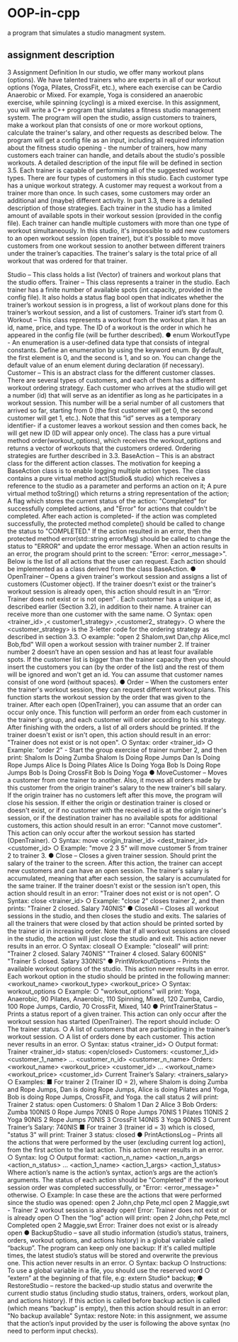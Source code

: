 # OOP-in-cpp
a program that simulates a studio managment system.
## assignment description
3 Assignment Definition
In our studio, we offer many workout plans (options). We have talented trainers who are experts in all
of our workout options (Yoga, Pilates, CrossFit, etc.), where each exercise can be Cardio Anaerobic
or Mixed. For example, Yoga is considered an anaerobic exercise, while spinning (cycling) is a mixed
exercise.
In this assignment, you will write a C++ program that
simulates a fitness studio management system. The
program will open the studio, assign customers to trainers,
make a workout plan that consists of one or more workout
options, calculate the trainer's salary, and other requests as
described below.
The program will get a config file as an input, including all
required information about the fitness studio opening - the
number of trainers, how many customers each trainer can
handle, and details about the studio's possible workouts. A
detailed description of the input file will be defined in section
3.5.
Each trainer is capable of performing all of the suggested workout types. There are four types of
customers in this studio. Each customer type has a unique workout strategy. A customer may request
a workout from a trainer more than once. In such cases, some customers may order an additional
and (maybe) different activity. In part 3.3, there is a detailed description of those strategies.
Each trainer in the studio has a limited amount of available spots in their workout session (provided in
the config file). Each trainer can handle multiple customers with more than one type of workout
simultaneously. In this studio, it's impossible to add new customers to an open workout session
(open trainer), but it's possible to move customers from one workout session to another between
different trainers under the trainer’s capacities.
The trainer's salary is the total price of all workout that was ordered for that trainer.

Studio – This class holds a list (Vector) of trainers and workout plans that the studio offers.
Trainer – This class represents a trainer in the studio. Each trainer has a finite number of available
spots (int capacity, provided in the config file). It also holds a status flag bool open that indicates
whether the trainer’s workout session is in progress, a list of workout plans done for this trainer’s
workout session, and a list of customers. Trainer id’s start from 0.
Workout – This class represents a workout from the workout plan. It has an id, name, price, and
type. The ID of a workout is the order in which he appeared in the config file (will be further
described).
● enum WorkoutType - An enumeration is a user-defined data type that consists of integral
constants. Define an enumeration by using the keyword enum. By default, the first element
is 0, and the second is 1, and so on. You can change the default value of an enum element
during declaration (if necessary).
Customer – This is an abstract class for the different customer classes. There are several types of
customers, and each of them has a different workout ordering strategy. Each customer who arrives at
the studio will get a number (id) that will serve as an identifier as long as he participates in a workout
session. This number will be a serial number of all customers that arrived so far, starting from 0 (the
first customer will get 0, the second customer will get 1, etc.). Note that this “id” serves as a
temporary identifier- if a customer leaves a workout session and then comes back, he will get new ID
(ID will appear only once).
The class has a pure virtual method order(workout_options), which receives the workout_options
and returns a vector of workouts that the customers ordered. Ordering strategies are further
described in 3.3.
BaseAction – This is an abstract class for the different action classes. The motivation for
keeping a BaseAction class is to enable logging multiple action types. The class contains a
pure virtual method act(Studio& studio) which receives a reference to the studio as a
parameter and performs an action on it; A pure virtual method toString() which returns a
string representation of the action; A flag which stores the current status of the action:
"Completed" for successfully completed actions, and "Error" for actions that couldn't be
completed.
After each action is completed- if the action was completed successfully, the protected
method complete() should be called to change the status to "COMPLETED." If the action
resulted in an error, then the protected method error(std::string errorMsg) should be
called to change the status to "ERROR" and update the error message.
When an action results in an error, the program should print to the screen:
"Error: <error_message>".
Below is the list of all actions that the user can request. Each action should be implemented as a
class derived from the class BaseAction.
● OpenTrainer – Opens a given trainer's workout session and assigns a list of customers
(Customer object). If the trainer doesn't exist or the trainer's workout session is already open,
this action should result in an “Error: Trainer does not exist or is not open” . Each customer has
a unique id, as described earlier (Section 3.2), in addition to their name. A trainer can receive
more than one customer with the same name.
○ Syntax:
open <trainer_id> <customer1>,< customer1_strategy> <customer2>,<customer2_ strategy>.
○ where the <customer_strategy> is the 3-letter code for the ordering strategy as
described in section 3.3.
○ example:
"open 2 Shalom,swt Dan,chp Alice,mcl Bob,fbd"
Will open a workout session with trainer number 2. If trainer number 2 doesn’t have an
open session and has at least four available spots. If the customer list is bigger than the
trainer capacity then you should insert the customers you can (by the order of the list)
and the rest of them will be ignored and won't get an id.
You can assume that customer names consist of one word (without spaces).
● Order – When the customers enter the trainer's workout session, they can request different
workout plans. This function starts the workout session by the order that was given to the
trainer. After each open (OpenTrainer), you can assume that an order can occur only once.
This function will perform an order from each customer in the trainer's group, and each
customer will order according to his strategy. After finishing with the orders, a list of all orders
should be printed. If the trainer doesn't exist or isn't open, this action should result in an error:
"Trainer does not exist or is not open".
○ Syntax: order <trainer_id>
○ Example:
"order 2" - Start the group exercise of trainer number 2, and then print:
Shalom Is Doing Zumba
Shalom Is Doing Rope Jumps
Dan Is Doing Rope Jumps
Alice Is Doing Pilates
Alice Is Doing Yoga
Bob Is Doing Rope Jumps
Bob Is Doing CrossFit
Bob Is Doing Yoga
● MoveCustomer – Moves a customer from one trainer to another. Also, it moves all orders
made by this customer from the origin trainer's salary to the new trainer's bill salary. If the
origin trainer has no customers left after this move, the program will close his session. If
either the origin or destination trainer is closed or doesn't exist, or if no customer with the
received id is at the origin trainer's session, or if the destination trainer has no available spots
for additional customers, this action should result in an error: "Cannot move customer". This
action can only occur after the workout session has started (OpenTrainer).
○ Syntax:
move <origin_trainer_id> <dest_trainer_id> <customer_id>
○ Example:
"move 2 3 5" will move customer 5 from trainer 2 to trainer 3.
● Close – Closes a given trainer session. Should print the salary of the trainer to the screen.
After this action, the trainer can accept new customers and can have an open session. The
trainer's salary is accumulated, meaning that after each session, the salary is accumulated for
the same trainer. If the trainer doesn't exist or the session isn't open, this action should result
in an error: "Trainer does not exist or is not open".
○ Syntax: close <trainer_id>
○ Example:
"close 2" closes trainer 2, and then prints:
"Trainer 2 closed. Salary 740NIS"
● CloseAll – Closes all workout sessions in the studio, and then closes the studio and exits.
The salaries of all the trainers that were closed by that action should be printed sorted by the
trainer id in increasing order. Note that if all workout sessions are closed in the studio, the
action will just close the studio and exit. This action never results in an error.
○ Syntax: closeall
○ Example:
"closeall"
will print:
"Trainer 2 closed. Salary 740NIS"
"Trainer 4 closed. Salary 600NIS"
"Trainer 5 closed. Salary 330NIS"
● PrintWorkoutOptions – Prints the available workout options of the studio. This action never
results in an error.
Each workout option in the studio should be printed in the following manner:
<workout_name> <workout_type> <workout_price>
○ Syntax: workout_options
○ Example:
○ "workout_options" will print:
Yoga, Anaerobic, 90
Pilates, Anaerobic, 110
Spinning, Mixed, 120
Zumba, Cardio, 100
Rope Jumps, Cardio, 70
CrossFit, Mixed, 140
● PrintTrainerStatus – Prints a status report of a given trainer. This action can only occur after
the workout session has started (OpenTrainer).
The report should include:
○ The trainer status.
○ A list of customers that are participating in the trainer’s workout session.
○ A list of orders done by each customer.
This action never results in an error.
○ Syntax: status <trainer_id>
○ Output format:
Trainer <trainer_id> status: <open/closed>
Customers:
<customer_1_id> <customer_1_name>
...
<customer_n_id> <customer_n_name>
Orders:
<workout_name> <workout_price> <customer_id>
...
<workout_name> <workout_price> <customer_id>
Current Trainer’s Salary: <trainers_salary>
○ Examples:
■ For trainer 2 (Trainer ID = 2), where Shalom is doing Zumba and Rope Jumps,
Dan is doing Rope Jumps, Alice is doing Pilates and Yoga, Bob is doing Rope
Jumps, CrossFit, and Yoga. the call status 2 will print:
Trainer 2 status: open
Customers:
0 Shalom
1 Dan
2 Alice
3 Bob
Orders:
Zumba 100NIS 0
Rope Jumps 70NIS 0
Rope Jumps 70NIS 1
Pilates 110NIS 2
Yoga 90NIS 2
Rope Jumps 70NIS 3
CrossFit 140NIS 3
Yoga 90NIS 3
Current Trainer’s Salary: 740NIS
■ For trainer 3 (trainer id = 3) which is closed, "status 3" will print:
Trainer 3 status: closed
● PrintActionsLog – Prints all the actions that were performed by the user (excluding current
log action), from the first action to the last action. This action never results in an error.
○ Syntax: log
○ Output format:
<action_n_name> <action_n_args> <action_n_status>
...
<action_1_name> <action_1_args> <action_1_status>
Where action’s name is the action’s syntax, action’s args are the action’s arguments.
The status of each action should be "Completed" if the workout session order was
completed successfully, or "Error: <error_message>" otherwise.
○ Example:
In case these are the actions that were performed since the studio was opened:
open 2 John,chp Pete,mcl
open 2 Maggie,swt - Trainer 2 workout session is already open!
Error: Trainer does not exist or is already open
○ Then the “log” action will print:
open 2 John,chp Pete,mcl Completed
open 2 Maggie,swt Error: Trainer does not exist or is already open
● BackupStudio – save all studio information (studio’s status, trainers, orders, workout options,
and actions history) in a global variable called “backup”. The program can keep only one
backup: If it's called multiple times, the latest studio’s status will be stored and overwrite the
previous one. This action never results in an error.
○ Syntax: backup
○ Instructions: To use a global variable in a file, you should use the reserved word
○ “extern” at the beginning of that file, e.g: extern Studio* backup;
● RestoreStudio – restore the backed-up studio status and overwrite the current studio status
(including studio status, trainers, orders, workout plan, and actions history). If this action is
called before backup action is called (which means “backup” is empty), then this action should
result in an error: "No backup available" Syntax: restore
Note: in this assignment, we assume that the action’s input provided by the user is following the
above syntax (no need to perform input checks).
